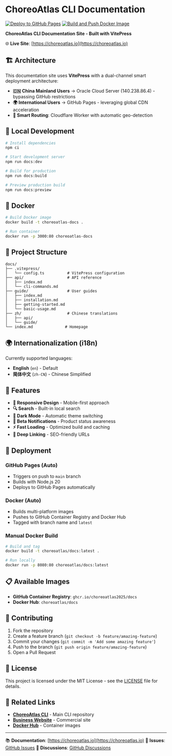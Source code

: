 # ChoreoAtlas CLI Documentation

[![Deploy to GitHub Pages](https://github.com/choreoatlas2025/docs/actions/workflows/deploy.yml/badge.svg)](https://github.com/choreoatlas2025/docs/actions/workflows/deploy.yml)
[![Build and Push Docker Image](https://github.com/choreoatlas2025/docs/actions/workflows/docker-build.yml/badge.svg)](https://github.com/choreoatlas2025/docs/actions/workflows/docker-build.yml)

**ChoreoAtlas CLI Documentation Site - Built with VitePress**

🌐 **Live Site**: [https://choreoatlas.io](https://choreoatlas.io)

## 🏗️ Architecture

This documentation site uses **VitePress** with a dual-channel smart deployment architecture:

- **🇨🇳 China Mainland Users** → Oracle Cloud Server (140.238.86.4) - bypassing GitHub restrictions
- **🌍 International Users** → GitHub Pages - leveraging global CDN acceleration
- **🧠 Smart Routing**: Cloudflare Worker with automatic geo-detection

## 🚀 Local Development

```bash
# Install dependencies
npm ci

# Start development server
npm run docs:dev

# Build for production
npm run docs:build

# Preview production build
npm run docs:preview
```

## 🐳 Docker

```bash
# Build Docker image
docker build -t choreoatlas-docs .

# Run container
docker run -p 3000:80 choreoatlas-docs
```

## 📁 Project Structure

```
docs/
├── .vitepress/
│   └── config.ts          # VitePress configuration
├── api/                   # API reference
│   ├── index.md
│   └── cli-commands.md
├── guide/                 # User guides
│   ├── index.md
│   ├── installation.md
│   ├── getting-started.md
│   └── basic-usage.md
├── zh/                    # Chinese translations
│   ├── api/
│   └── guide/
└── index.md              # Homepage
```

## 🌍 Internationalization (i18n)

Currently supported languages:
- **English** (`en`) - Default
- **简体中文** (`zh-CN`) - Chinese Simplified

## 🔧 Features

- **📱 Responsive Design** - Mobile-first approach
- **🔍 Search** - Built-in local search
- **🌙 Dark Mode** - Automatic theme switching
- **🚨 Beta Notifications** - Product status awareness
- **⚡ Fast Loading** - Optimized build and caching
- **🔗 Deep Linking** - SEO-friendly URLs

## 🚀 Deployment

### GitHub Pages (Auto)
- Triggers on push to `main` branch
- Builds with Node.js 20
- Deploys to GitHub Pages automatically

### Docker (Auto)
- Builds multi-platform images
- Pushes to GitHub Container Registry and Docker Hub
- Tagged with branch name and `latest`

### Manual Docker Build
```bash
# Build and tag
docker build -t choreoatlas/docs:latest .

# Run locally
docker run -p 8080:80 choreoatlas/docs:latest
```

## 📋 Available Images

- **GitHub Container Registry**: `ghcr.io/choreoatlas2025/docs`
- **Docker Hub**: `choreoatlas/docs`

## 🤝 Contributing

1. Fork the repository
2. Create a feature branch (`git checkout -b feature/amazing-feature`)
3. Commit your changes (`git commit -m 'Add some amazing feature'`)
4. Push to the branch (`git push origin feature/amazing-feature`)
5. Open a Pull Request

## 📄 License

This project is licensed under the MIT License - see the [LICENSE](LICENSE) file for details.

## 🔗 Related Links

- **[ChoreoAtlas CLI](https://github.com/choreoatlas2025/cli)** - Main CLI repository
- **[Business Website](https://choreoatlas.com)** - Commercial site
- **[Docker Hub](https://hub.docker.com/u/choreoatlas)** - Container images

---

📚 **Documentation**: [https://choreoatlas.io](https://choreoatlas.io)
🐛 **Issues**: [GitHub Issues](https://github.com/choreoatlas2025/docs/issues)
💬 **Discussions**: [GitHub Discussions](https://github.com/choreoatlas2025/docs/discussions)
